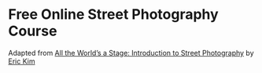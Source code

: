 # Free Online Street Photography Course

Adapted from [All the World’s a Stage: Introduction to Street Photography](http://erickimphotography.com/blog/2014/02/04/free-open-source-online-street-photography-course-all-the-worlds-a-stage-introduction-to-street-photography/) by [Eric Kim](http://erickimphotography.com)
